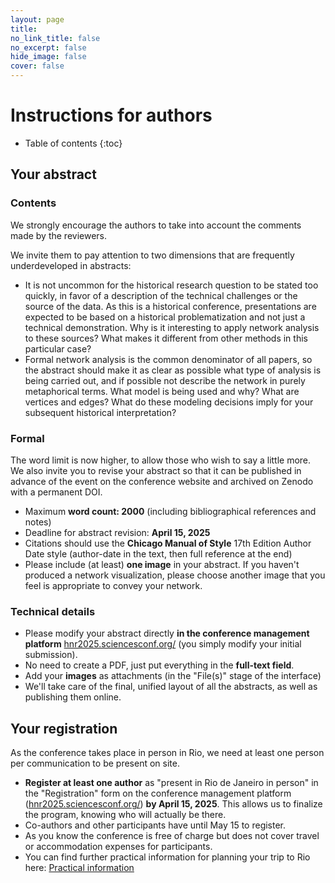 ```yaml
---
layout: page
title: 
no_link_title: false 
no_excerpt: false 
hide_image: false
cover: false
---
```


# Instructions for authors

* Table of contents
{:toc}

## Your abstract

### Contents
We strongly encourage the authors to take into account the comments made by the reviewers. 

We invite them to pay attention to two dimensions that are frequently underdeveloped in abstracts: 
* It is not uncommon for the historical research question to be stated too quickly, in favor of a description of the technical challenges or the source of the data. As this is a historical conference, presentations are expected to be based on a historical problematization and not just a technical demonstration. Why is it interesting to apply network analysis to these sources? What makes it different from other methods in this particular case?
* Formal network analysis is the common denominator of all papers, so the abstract should make it as clear as possible what type of analysis is being carried out, and if possible not describe the network in purely metaphorical terms. What model is being used and why? What are vertices and edges? What do these modeling decisions imply for your subsequent historical interpretation?

### Formal
The word limit is now higher, to allow those who wish to say a little more. We also invite you to revise your abstract so that it can be published in advance of the event on the conference website and archived on Zenodo with a permanent DOI.

* Maximum **word count: 2000** (including bibliographical references and notes)
* Deadline for abstract revision: **April 15, 2025**
* Citations should use the **Chicago Manual of Style** 17th Edition Author Date style (author-date in the text, then full reference at the end)
* Please include (at least) **one image** in your abstract. If you haven't produced a network visualization, please choose another image that you feel is appropriate to convey your network.

### Technical details
* Please modify your abstract directly **in the conference management platform** [hnr2025.sciencesconf.org/](https://hnr2025.sciencesconf.org/) (you simply modify your initial submission).
* No need to create a PDF, just put everything in the **full-text field**.
* Add your **images** as attachments (in the "File(s)" stage of the interface)
* We'll take care of the final, unified layout of all the abstracts, as well as publishing them online.

## Your registration
As the conference takes place in person in Rio, we need at least one person per communication to be present on site.
* **Register at least one author** as "present in Rio de Janeiro in person" in the "Registration" form on the conference management platform ([hnr2025.sciencesconf.org/](https://hnr2025.sciencesconf.org/)) **by April 15, 2025**. This allows us to finalize the program, knowing who will actually be there.
* Co-authors and other participants have until May 15 to register.
* As you know the conference is free of charge but does not cover travel or accommodation expenses for participants.
* You can find further practical information for planning your trip to Rio here: [Practical information](https://historicalnetworkresearch.github.io/riodejaneiro/practical/)
